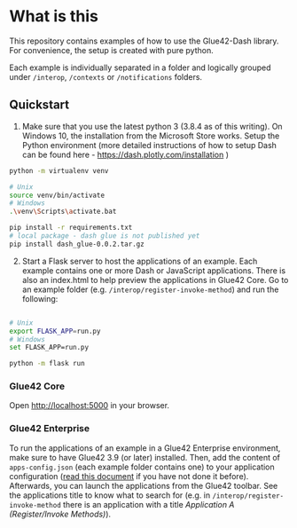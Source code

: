 # What is this

This repository contains examples of how to use the Glue42-Dash library. For convenience, the setup is created with pure python.

Each example is individually separated in a folder and logically grouped under `/interop`, `/contexts` or `/notifications` folders.

## Quickstart

1. Make sure that you use the latest python 3 (3.8.4 as of this writing). On Windows 10, the installation from the Microsoft Store works. Setup the Python environment (more detailed instructions of how to setup Dash can be found here - https://dash.plotly.com/installation )

```sh
python -m virtualenv venv

# Unix
source venv/bin/activate
# Windows
.\venv\Scripts\activate.bat

pip install -r requirements.txt
# local package - dash glue is not published yet
pip install dash_glue-0.0.2.tar.gz
```

2. Start a Flask server to host the applications of an example. Each example contains one or more Dash or JavaScript applications. There is also an index.html to help preview the applications in Glue42 Core. Go to an example folder (e.g. `/interop/register-invoke-method`) and run the following:

```sh

# Unix
export FLASK_APP=run.py
# Windows
set FLASK_APP=run.py

python -m flask run
```

### Glue42 Core 

Open [http://localhost:5000](http://localhost:5000) in your browser.

### Glue42 Enterprise

To run the applications of an example in a Glue42 Enterprise environment, make sure to have Glue42 3.9 (or later) installed. Then, add the content of `apps-config.json` (each example folder contains one) to your application configuration ([read this document](https://docs.glue42.com/developers/configuration/application/index.html#application_configuration) if you have not done it before). Afterwards, you can launch the applications from the Glue42 toolbar. See the applications title to know what to search for (e.g. in `/interop/register-invoke-method` there is an application with a title *Application A (Register/Invoke Methods)*).
